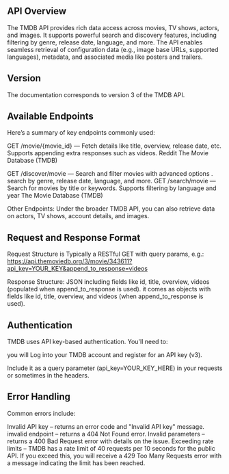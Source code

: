 ## API Overview
The TMDB API provides rich data access across movies, TV shows, actors, and images. It supports powerful search and discovery features, including filtering by genre, release date, language, and more. The API enables seamless retrieval of configuration data (e.g., image base URLs, supported languages), metadata, and associated media like posters and trailers. 
## Version
The documentation corresponds to version 3 of the TMDB API.

## Available Endpoints
Here’s a summary of key endpoints commonly used:

GET /movie/{movie_id} — Fetch details like title, overview, release date, etc. Supports appending extra responses such as videos. 
Reddit
The Movie Database (TMDB)

GET /discover/movie — Search and filter movies with advanced options . search by genre, release date, language, and more.
GET /search/movie — Search for movies by title or keywords. Supports filtering by language and year 
The Movie Database (TMDB)

Other Endpoints:
Under the broader TMDB API, you can also retrieve data on actors, TV shows, account details, and images. 

## Request and Response Format
Request Structure is Typically a RESTful GET with query params, e.g.:
https://api.themoviedb.org/3/movie/343611?api_key=YOUR_KEY&append_to_response=videos

Response Structure: JSON including fields like id, title, overview, videos (populated when append_to_response is used).
it comes as objects with fields like id, title, overview, and videos (when append_to_response is used).

## Authentication
TMDB uses API key-based authentication. You'll need to:

 you will Log into your TMDB account and register for an API key (v3).

Include it as a query parameter (api_key=YOUR_KEY_HERE) in your requests or sometimes in the headers.


## Error Handling
Common errors include:

Invalid API key – returns an error code and "Invalid API key" message. 
imvalid endpoint – returns a 404 Not Found error.
Invalid parameters – returns a 400 Bad Request error with details on the issue.
Exceeding rate limits – TMDB has a rate limit of 40 requests per 10 seconds for the public API. If you exceed this, you will receive a 429 Too Many Requests error with a message indicating the limit has been reached.
